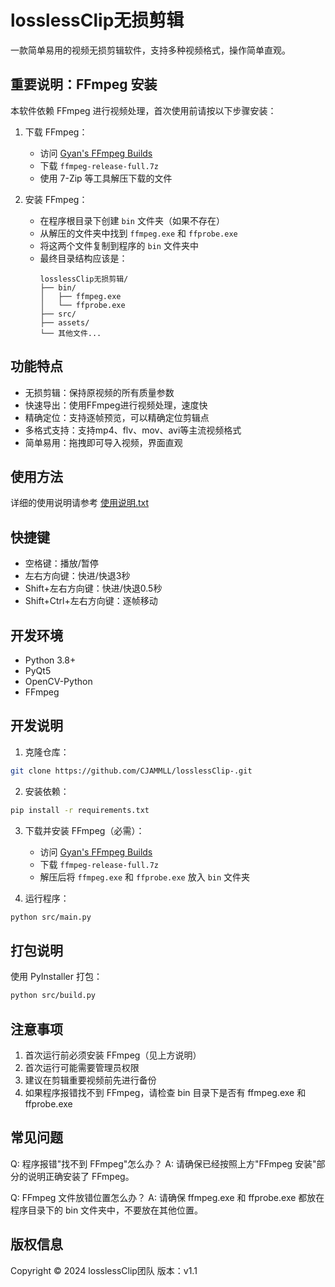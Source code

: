 # losslessClip无损剪辑

一款简单易用的视频无损剪辑软件，支持多种视频格式，操作简单直观。

## 重要说明：FFmpeg 安装

本软件依赖 FFmpeg 进行视频处理，首次使用前请按以下步骤安装：

1. 下载 FFmpeg：
   - 访问 [Gyan's FFmpeg Builds](https://www.gyan.dev/ffmpeg/builds/)
   - 下载 `ffmpeg-release-full.7z`
   - 使用 7-Zip 等工具解压下载的文件

2. 安装 FFmpeg：
   - 在程序根目录下创建 `bin` 文件夹（如果不存在）
   - 从解压的文件夹中找到 `ffmpeg.exe` 和 `ffprobe.exe`
   - 将这两个文件复制到程序的 `bin` 文件夹中
   - 最终目录结构应该是：
     ```
     losslessClip无损剪辑/
     ├── bin/
     │   ├── ffmpeg.exe
     │   └── ffprobe.exe
     ├── src/
     ├── assets/
     └── 其他文件...
     ```

## 功能特点

- 无损剪辑：保持原视频的所有质量参数
- 快速导出：使用FFmpeg进行视频处理，速度快
- 精确定位：支持逐帧预览，可以精确定位剪辑点
- 多格式支持：支持mp4、flv、mov、avi等主流视频格式
- 简单易用：拖拽即可导入视频，界面直观

## 使用方法

详细的使用说明请参考 [使用说明.txt](使用说明.txt)

## 快捷键

- 空格键：播放/暂停
- 左右方向键：快进/快退3秒
- Shift+左右方向键：快进/快退0.5秒
- Shift+Ctrl+左右方向键：逐帧移动

## 开发环境

- Python 3.8+
- PyQt5
- OpenCV-Python
- FFmpeg

## 开发说明

1. 克隆仓库：
```bash
git clone https://github.com/CJAMMLL/losslessClip-.git
```

2. 安装依赖：
```bash
pip install -r requirements.txt
```

3. 下载并安装 FFmpeg（必需）：
   - 访问 [Gyan's FFmpeg Builds](https://www.gyan.dev/ffmpeg/builds/)
   - 下载 `ffmpeg-release-full.7z`
   - 解压后将 `ffmpeg.exe` 和 `ffprobe.exe` 放入 `bin` 文件夹

4. 运行程序：
```bash
python src/main.py
```

## 打包说明

使用 PyInstaller 打包：
```bash
python src/build.py
```

## 注意事项

1. 首次运行前必须安装 FFmpeg（见上方说明）
2. 首次运行可能需要管理员权限
3. 建议在剪辑重要视频前先进行备份
4. 如果程序报错找不到 FFmpeg，请检查 bin 目录下是否有 ffmpeg.exe 和 ffprobe.exe

## 常见问题

Q: 程序报错"找不到 FFmpeg"怎么办？
A: 请确保已经按照上方"FFmpeg 安装"部分的说明正确安装了 FFmpeg。

Q: FFmpeg 文件放错位置怎么办？
A: 请确保 ffmpeg.exe 和 ffprobe.exe 都放在程序目录下的 bin 文件夹中，不要放在其他位置。

## 版权信息

Copyright © 2024 losslessClip团队
版本：v1.1 